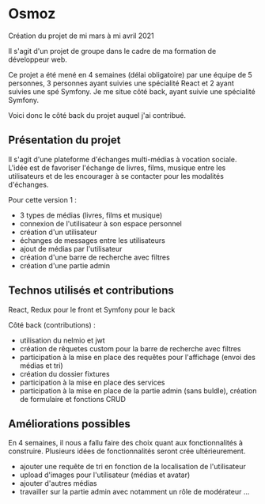 # Osmoz

Création du projet de mi mars à mi avril 2021


Il s'agit d'un projet de groupe dans le cadre de ma formation de développeur web.

Ce projet a été mené en 4 semaines (délai obligatoire) par une équipe de 5 personnes, 3 personnes ayant suivies une spécialité React et 2 ayant suivies une spé Symfony. Je me situe côté back, ayant suivie une spécialité Symfony.

Voici donc le côté back du projet auquel j'ai contribué.

## Présentation du projet

Il s'agit d'une plateforme d'échanges multi-médias à vocation sociale. L'idée est de favoriser l'échange de livres, films, musique entre les utilisateurs et de les encourager à se contacter pour les modalités d'échanges.

Pour cette version 1 : 

- 3 types de médias (livres, films et musique)
- connexion de l'utilisateur à son espace personnel
- création d'un utilisateur
- échanges de messages entre les utilisateurs
- ajout de médias par l'utilisateur
- création d'une barre de recherche avec filtres
- création d'une partie admin

## Technos utilisés et contributions

React, Redux pour le front et Symfony pour le back

Côté back (contributions) :

- utilisation du nelmio et jwt
- création de rêquetes custom pour la barre de recherche avec filtres
- participation à la mise en place des requêtes pour l'affichage (envoi des médias et tri)
- création du dossier fixtures
- participation à la mise en place des services
- participation à la mise en place de la partie admin (sans buldle), création de formulaire et fonctions CRUD

## Améliorations possibles

En 4 semaines, il nous a fallu faire des choix quant aux fonctionnalités à construire. Plusieurs idées de fonctionnalités seront crée ultérieurement.

- ajouter une requête de tri en fonction de la localisation de l'utilisateur
- upload d'images pour l'utilisateur (médias et avatar)
- ajouter d'autres médias
- travailler sur la partie admin avec notamment un rôle de modérateur
...
